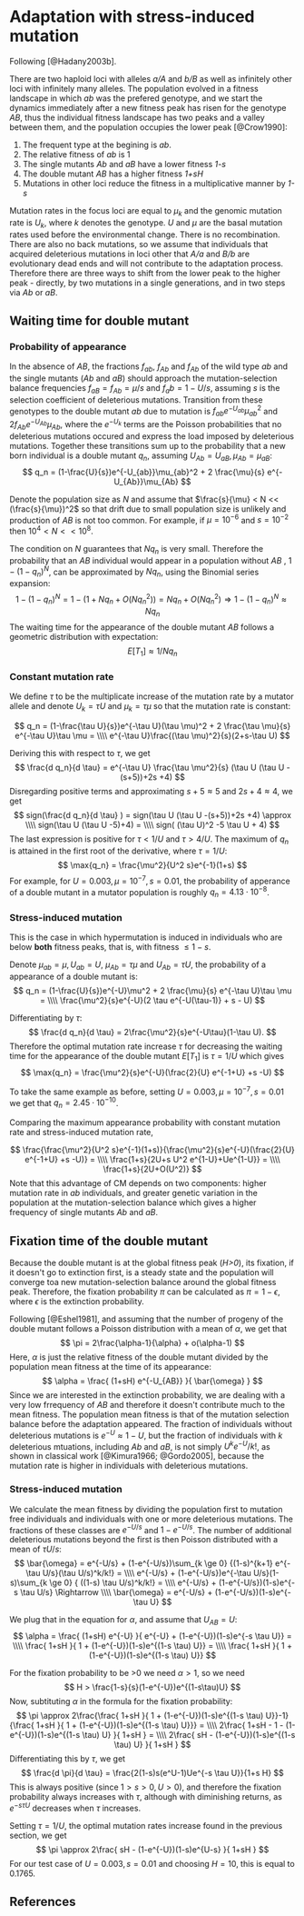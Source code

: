 # Adaptation with stress-induced mutation

Following [@Hadany2003b].

There are two haploid loci with alleles *a/A* and *b/B* as well as infinitely other loci with infinitely many alleles. The population evolved in a fitness landscape in which *ab* was the prefered genotype, and we start the dynamics immediately after a new fitness peak has risen for the genotype *AB*, thus the individual fitness landscape has two peaks and a valley between them, and the population occupies the lower peak [@Crow1990]:

1. The frequent type at the begining is *ab*.
1. The relative fitness of *ab* is 1
1. The single mutants *Ab* and *aB* have a lower fitness *1-s* 
1. The double mutant *AB* has a higher fitness *1+sH*
1. Mutations in other loci reduce the fitness in a multiplicative manner by *1-s*

Mutation rates in the focus loci are equal to $\mu_k$ and the genomic mutation rate is $U_k$, where *k* denotes the genotype. *U* and $\mu$ are the basal mutation rates used before the environmental change. There is no recombination. There are also no back mutations, so we assume that individuals that acquired deleterious mutations in loci other that *A/a* and *B/b* are evolutionary dead ends and will not contribute to the adaptation process. Therefore there are three ways to shift from the lower peak to the higher peak - directly, by two mutations in a single generations, and in two steps via *Ab* or *aB*.

## Waiting time for double mutant

### Probability of appearance

In the absence of *AB*, the fractions $f_{ab}$, $f_{Ab}$ and $f_{Ab}$ of the wild type *ab* and the single mutants (*Ab* and *aB*) should approach the mutation-selection balance frequencies $f_{aB}=f_{Ab}=\mu/s$ and $f_ab=1-U/s$, assuming *s* is the selection coefficient of deleterious mutations. Transition from these genotypes to the double mutant *ab* due to mutation is $f_{ab} e^{-U_{ab}} \mu_{ab}^2$ and $2f_{Ab}e^{-U_{Ab}}\mu_{Ab}$, where the $e^{-U_k}$ terms are the Poisson probabilities that no deleterious mutations occured and express the load imposed by deleterious mutations. Together these transitions sum up to the probability that a new born individual is a double mutant $q_n$, assuming $U_{Ab}=U_{aB}, \mu_{Ab}=\mu_{aB}$:
$$
q_n = (1-\frac{U}{s})e^{-U_{ab}}\mu_{ab}^2 + 2 \frac{\mu}{s} e^{-U_{Ab}}\mu_{Ab}
$$

Denote the population size as *N* and assume that $\frac{s}{\mu} < N << (\frac{s}{\mu})^2$ so that drift due to small population size is unlikely and production of *AB* is not too common. For example, if $\mu=10^{-6}$ and $s=10^{-2}$ then $10^4 < N << 10^8$.

The condition on *N* guarantees that $Nq_n$ is very small. Therefore the probability that an *AB* individual would appear in a population without *AB* , $1-(1-q_n)^N$, can be approximated by $Nq_n$, using the Binomial series expansion:
$$
1-(1-q_n)^N = 1 - (1 + Nq_n + O(Nq_n^2)) = 
Nq_n + O(Nq_n^2) \Rightarrow
1-(1-q_n)^N \approx Nq_n
$$
The waiting time for the appearance of the double mutant *AB* follows a geometric distribution with expectation:
$$
E[T_1] \approx 1/Nq_n
$$

### Constant mutation rate

We define $\tau$ to be the multiplicate increase of the mutation rate by a mutator allele and denote $U_k=\tau U$ and $\mu_k=\tau \mu$ so that the mutation rate is constant:

$$
q_n = (1-\frac{\tau U}{s})e^{-\tau U}(\tau \mu)^2 + 2 \frac{\tau \mu}{s} e^{-\tau U}\tau \mu = \\\\
e^{-\tau U}\frac{(\tau \mu)^2}{s}(2+s-\tau U)
$$

Deriving this with respect to $\tau$, we get
$$
\frac{d q_n}{d \tau} = e^{-\tau U} \frac{\tau \mu^2}{s} (\tau U (\tau U -(s+5))+2s +4)
$$
Disregarding positive terms and approximating $s+5 \approx 5$ and $2s+4\approx4$, we get
$$
sign(\frac{d q_n}{d \tau} ) = sign(\tau U (\tau U -(s+5))+2s +4) \approx \\\\
sign(\tau U (\tau U -5)+4) = \\\\
sign( (\tau U)^2 -5 \tau U + 4)
$$
The last expression is positive for $\tau <1/U$ and $\tau > 4/U$. The maximum of $q_n$ is attained in the first root of the derivative, where $\tau = 1/U$:
$$
\max{q_n} = \frac{\mu^2}{U^2 s}e^{-1}(1+s)
$$
For example, for $U = 0.003, \mu=10^{-7}, s=0.01$, the probability of apperance of a double mutant in a mutator population is roughly $q_n = 4.13 \cdot 10^{-8}$.

### Stress-induced mutation

This is the case in which hypermutation is induced in individuals who are below **both** fitness peaks, that is, with fitness $\le 1-s$.

Denote $\mu_{ab} = \mu, U_{ab} = U$, $\mu_{Ab}= \tau \mu$ and $U_{Ab} = \tau U$, the probability of a appearance of a double mutant is:
$$
q_n = (1-\frac{U}{s})e^{-U}\mu^2 + 2 \frac{\mu}{s} e^{-\tau U}\tau \mu = \\\\
\frac{\mu^2}{s}e^{-U}(2 \tau e^{-U(\tau-1)} + s - U)
$$

Differentiating by $\tau$:
$$
\frac{d q_n}{d \tau} = 2\frac{\mu^2}{s}e^{-U\tau}(1-\tau U).
$$
Therefore the optimal mutation rate increase $\tau$ for decreasing the waiting time for the appearance of the double mutant $E[T_1]$ is $\tau=1/U$ which gives
$$
\max{q_n} = \frac{\mu^2}{s}e^{-U}(\frac{2}{U} e^{-1+U} +s -U)
$$

To take the same example as before, setting $U = 0.003, \mu=10^{-7}, s=0.01$ we get that $q_n = 2.45 \cdot 10^{-10}$.

Comparing the maximum appearance probability with constant mutation rate and stress-induced mutation rate,

$$
\frac{\frac{\mu^2}{U^2 s}e^{-1}(1+s)}{\frac{\mu^2}{s}e^{-U}(\frac{2}{U} e^{-1+U} +s -U)} = \\\\
\frac{1+s}{2U+s U^2 e^{1-U}+Ue^{1-U}} = \\\\
\frac{1+s}{2U+O(U^2)}
$$
Note that this advantage of CM depends on two components: higher mutation rate in *ab* individuals, and greater genetic variation in the population at the mutation-selection balance which gives a higher frequency of single mutants *Ab* and *aB*.

## Fixation time of the double mutant

Because the double mutant is at the global fitness peak (*H>0*), its fixation, if it doesn't go to extinction first, is a steady state and the population will converge toa new mutation-selection balance around the global fitness peak. Therefore, the fixation probability $\pi$ can be calculated as $\pi = 1-\epsilon$, where $\epsilon$ is the extinction probability.

Following [@Eshel1981], and assuming that the number of progeny of the double mutant follows a Poisson distribution with a mean of $\alpha$, we get that
$$
\pi = 2\frac{\alpha-1}{\alpha} + o(\alpha-1)
$$
Here, $\alpha$ is just the relative fitness of the double mutant divided by the population mean fitness at the time of its appearance:
$$
\alpha = \frac{ (1+sH) e^{-U_{AB}} }{ \bar{\omega} } 
$$
Since we are interested in the extinction probability, we are dealing with a very low frrequency of *AB* and therefore it doesn't contribute much to the mean fitness. The population mean fitness is that of the mutation selection balance before the adaptation appeared. The fraction of individuals without deleterious mutations is $e^{-U}\approx 1-U$, but the fraction of individuals with *k* deleterious mtuations, including *Ab* and *aB*, is not simply $U^k e^{-U} /k!$, as shown in classical work [@Kimura1966; @Gordo2005], because the mutation rate is higher in individuals with deleterious mutations. 

### Stress-induced mutation

We calculate the mean fitness by dividing the population first to mutation free individuals and individuals with one or more deleterious mutations. The fractions of these classes are $e^{-U/s}$ and $1-e^{-U/s}$. The number of additional deleterious mutations beyond the first is then Poisson distributed with a mean of $\tau U/s$:
$$
\bar{\omega} = e^{-U/s} + (1-e^{-U/s})\sum_{k \ge 0} {(1-s)^{k+1} e^{-\tau U/s}(\tau U/s)^k/k!} = \\\\
e^{-U/s} + (1-e^{-U/s})e^{-\tau U/s}(1-s)\sum_{k \ge 0} { ((1-s) \tau U/s)^k/k!} = \\\\
e^{-U/s} + (1-e^{-U/s})(1-s)e^{-s \tau U/s} \Rightarrow \\\\
\bar{\omega} = e^{-U/s} + (1-e^{-U/s})(1-s)e^{-\tau U}
$$

We plug that in the equation for $\alpha$, and assume that $U_{AB} = U$:
$$
\alpha = \frac{ (1+sH) e^{-U} }{ e^{-U} + (1-e^{-U})(1-s)e^{-s \tau U}} = \\\\
\frac{ 1+sH  }{ 1 + (1-e^{-U})(1-s)e^{(1-s \tau) U}} = \\\\
\frac{ 1+sH  }{ 1 + (1-e^{-U})(1-s)e^{(1-s \tau) U}}
$$

For the fixation probability to be >0 we need $\alpha>1$, so we need 
$$
H > \frac{1-s}{s}(1-e^{-U})e^{(1-s\tau)U}
$$
Now, subtituting $\alpha$ in the formula for the fixation probability:
$$
\pi \approx 2\frac{\frac{ 1+sH  }{ 1 + (1-e^{-U})(1-s)e^{(1-s \tau) U}}-1}{\frac{ 1+sH  }{ 1 + (1-e^{-U})(1-s)e^{(1-s \tau) U}}} = \\\\
2\frac{ 1+sH - 1 - (1-e^{-U})(1-s)e^{(1-s \tau) U} }{ 1+sH } = \\\\
2\frac{ sH - (1-e^{-U})(1-s)e^{(1-s \tau) U} }{ 1+sH }
$$
Differentiating this by $\tau$, we get
$$
\frac{d \pi}{d \tau} = \frac{2(1-s)s(e^U-1)Ue^{-s \tau U}}{1+s H}
$$
This is always positive (since $1>s>0, U>0$), and therefore the fixation probability always increases with $\tau$, although with diminishing returns, as $e^{-s\tau U}$ decreases when $\tau$ increases.

Setting $\tau=1/U$, the optimal mutation rates increase found in the previous section, we get 
$$
\pi \approx 2\frac{ sH - (1-e^{-U})(1-s)e^{U-s} }{ 1+sH }
$$
For our test case of $U=0.003, s=0.01$ and choosing $H=10$, this is equal to 0.1765.

## References

